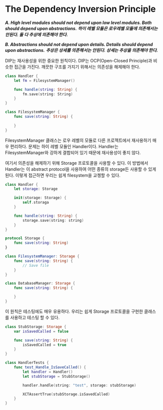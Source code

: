 # The Dependency Inversion Principle

***A. High level modules should not depend upon low level modules. Both should depend upon abstractions.***
***하이 레벨 모듈은 로우레벨 모듈에 의존해서는 안된다. 둘 다 추상에 의존해야 한다.***

***B. Abstractions should not depend upon details. Details should depend upon abstractions.***
***추상은 상세를 의존해서는 안된다. 상세는 추상을 의존해야 한다.***

DIP는 재사용성을 위한 중요한 원칙이다. DIP는 OCP(Open-Closed Principle)과 비슷한 접근을 가진다. 깨끗한 구조를 가지기 위해서는 의존성을 해제해야 한다.

```swift
class Handler {
	let fm = FilesystemManager()

	func handle(string: String) {
		fm.save(string: String)
	}
}

class FilesystemManager {
	func save(string: String) {
		
	}
}
```

FilesystemManager 클래스는 로우 레벨의 모듈로 다른 프로젝트에서 재사용하기 매우 편리하다. 문제는 하이 레벨 모듈인 Handler이다. Handler는 FilesystemManager와 강하게 결합되어 있기 때문에 재사용성이 좋지 않다. 

여기서 의존성을 해제하기 위해 Storage 프로토콜을 사용할 수 있다. 이 방법에서 Handler는 이 abstract protocol을 사용하여 어떤 종류의 storage든 사용할 수 있게 된다. 이렇게 접근하면 우리는 쉽게 filesystem을 교쳉할 수 있다.

```swift
class Handler {
	let storage: Storage

	init(storage: Storage) {
		self.storaga
	}

	func handle(string: String) {
		storage.save(string: string)
	}
}

protocol Storage {
	func save(string: String)
}

class FilesystemManager: Storage {
	func save(string: String) {
		// Save file
	}
}

class DatabaseManager: Storage {
	func save(string: String) {

	}
}
```

이 원칙은 테스팅에도 매우 유용하다. 우리는 쉽게 Storage 프로토콜을 구현한 클래스를 사용하고 테스팅 할 수 있다.

```swift
class StubStorage: Storage {
	var isSavedCalled = false

	func save(string: String) {
		isSavedCalled = true
	}
}

class HandlerTests {
	func test_Handle_IsSaveCalled() {
		let handler = Handler()
		let stubStorage = StubStorage()

		handler.handle(string: "test", storage: stubStorage)

		XCTAssertTrue(stubStorage.isSavedCalled)
	}
}
```